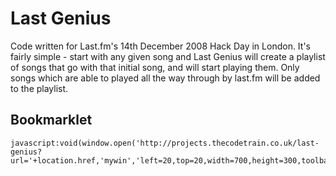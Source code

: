 # Last Genius

Code written for Last.fm's 14th December 2008 Hack Day in London.  It's fairly simple - start with any given song and Last Genius will create a playlist of songs that go with that initial song, and will start playing them.  Only songs which are able to played all the way through by last.fm will be added to the playlist.

## Bookmarklet

    javascript:void(window.open('http://projects.thecodetrain.co.uk/last-genius?url='+location.href,'mywin','left=20,top=20,width=700,height=300,toolbar=0,resizable=1'));